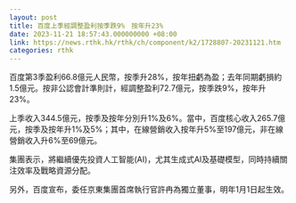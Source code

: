 ```yaml
---
layout: post
title: 百度上季經調整盈利按季跌9%　按年升23%
date: 2023-11-21 18:57:43.000000000 +08:00
link: https://news.rthk.hk/rthk/ch/component/k2/1728807-20231121.htm
categories: rthk
---
```


百度第3季盈利66.8億元人民幣，按季升28%，按年扭虧為盈；去年同期虧損約1.5億元。按非公認會計準則計，經調整盈利72.7億元，按季跌9%，按年升23%。

上季收入344.5億元，按季及按年分別升1%及6%。當中，百度核心收入265.7億元，按季及按年升1%及5%；其中，在線營銷收入按年升5%至197億元，非在線營銷收入升6%至69億元。

集團表示，將繼續優先投資人工智能(AI)，尤其生成式AI及基礎模型，同時持續關注效率及戰略資源分配。

另外，百度宣布，委任京東集團首席執行官許冉為獨立董事，明年1月1日起生效。
